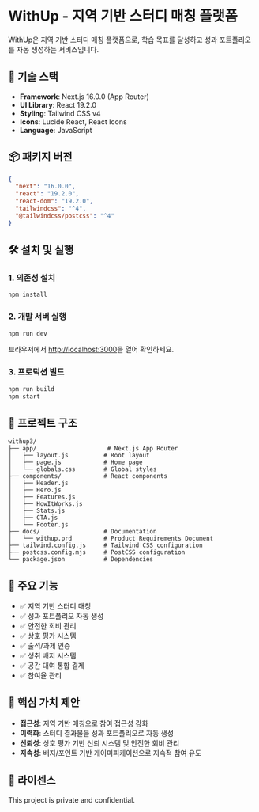 # WithUp - 지역 기반 스터디 매칭 플랫폼

WithUp은 지역 기반 스터디 매칭 플랫폼으로, 학습 목표를 달성하고 성과 포트폴리오를 자동 생성하는 서비스입니다.

## 🚀 기술 스택

- **Framework**: Next.js 16.0.0 (App Router)
- **UI Library**: React 19.2.0
- **Styling**: Tailwind CSS v4
- **Icons**: Lucide React, React Icons
- **Language**: JavaScript

## 📦 패키지 버전

```json
{
  "next": "16.0.0",
  "react": "19.2.0",
  "react-dom": "19.2.0",
  "tailwindcss": "^4",
  "@tailwindcss/postcss": "^4"
}
```

## 🛠️ 설치 및 실행

### 1. 의존성 설치

```bash
npm install
```

### 2. 개발 서버 실행

```bash
npm run dev
```

브라우저에서 [http://localhost:3000](http://localhost:3000)을 열어 확인하세요.

### 3. 프로덕션 빌드

```bash
npm run build
npm start
```

## 📁 프로젝트 구조

```
withup3/
├── app/                    # Next.js App Router
│   ├── layout.js          # Root layout
│   ├── page.js            # Home page
│   └── globals.css        # Global styles
├── components/            # React components
│   ├── Header.js
│   ├── Hero.js
│   ├── Features.js
│   ├── HowItWorks.js
│   ├── Stats.js
│   ├── CTA.js
│   └── Footer.js
├── docs/                  # Documentation
│   └── withup.prd         # Product Requirements Document
├── tailwind.config.js     # Tailwind CSS configuration
├── postcss.config.mjs     # PostCSS configuration
└── package.json           # Dependencies
```

## 🎨 주요 기능

- ✅ 지역 기반 스터디 매칭
- ✅ 성과 포트폴리오 자동 생성
- ✅ 안전한 회비 관리
- ✅ 상호 평가 시스템
- ✅ 출석/과제 인증
- ✅ 성취 배지 시스템
- ✅ 공간 대여 통합 결제
- ✅ 참여율 관리

## 🎯 핵심 가치 제안

- **접근성**: 지역 기반 매칭으로 참여 접근성 강화
- **이력화**: 스터디 결과물을 성과 포트폴리오로 자동 생성
- **신뢰성**: 상호 평가 기반 신뢰 시스템 및 안전한 회비 관리
- **지속성**: 배지/포인트 기반 게이미피케이션으로 지속적 참여 유도

## 📄 라이센스

This project is private and confidential.
